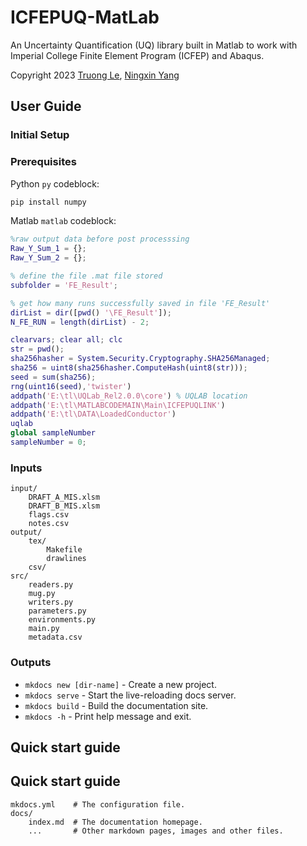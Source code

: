 # ICFEPUQ-MatLab

An Uncertainty Quantification (UQ) library built in Matlab to work with Imperial College Finite Element Program (ICFEP) and Abaqus. 

Copyright 2023 [Truong Le](mailto:truong.le@imperial.ac.uk), [Ningxin Yang](mailto:n.yang23@imperial.ac.uk) 


## User Guide

### Initial Setup

### Prerequisites

Python `py` codeblock:

``` py title="example.py"
pip install numpy
```

Matlab `matlab` codeblock:

``` matlab title="example.m" linenums="1" hl_lines="2 3"
%raw output data before post processsing
Raw_Y_Sum_1 = {};
Raw_Y_Sum_2 = {};

% define the file .mat file stored
subfolder = 'FE_Result';

% get how many runs successfully saved in file 'FE_Result'
dirList = dir([pwd() '\FE_Result']);
N_FE_RUN = length(dirList) - 2;

clearvars; clear all; clc
str = pwd();
sha256hasher = System.Security.Cryptography.SHA256Managed;
sha256 = uint8(sha256hasher.ComputeHash(uint8(str)));
seed = sum(sha256);
rng(uint16(seed),'twister')
addpath('E:\tl\UQLab_Rel2.0.0\core') % UQLAB location
addpath('E:\tl\MATLABCODEMAIN\Main\ICFEPUQLINK')
addpath('E:\tl\DATA\LoadedConductor')
uqlab
global sampleNumber
sampleNumber = 0;
```

### Inputs


    input/
        DRAFT_A_MIS.xlsm
        DRAFT_B_MIS.xlsm
        flags.csv
        notes.csv
    output/
        tex/
            Makefile
            drawlines
        csv/
    src/ 
        readers.py
        mug.py
        writers.py
        parameters.py
        environments.py
        main.py
        metadata.csv


### Outputs

* `mkdocs new [dir-name]` - Create a new project.
* `mkdocs serve` - Start the live-reloading docs server.
* `mkdocs build` - Build the documentation site.
* `mkdocs -h` - Print help message and exit.

## Quick start guide

## Quick start guide

    mkdocs.yml    # The configuration file.
    docs/
        index.md  # The documentation homepage.
        ...       # Other markdown pages, images and other files.

